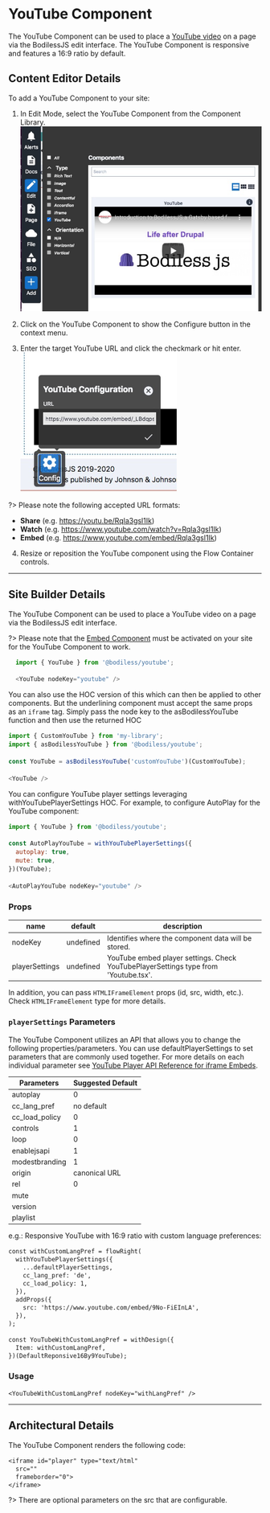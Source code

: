 # YouTube Component

The YouTube Component can be used to place a [YouTube video](https://www.youtube.com/) on a page via the
BodilessJS edit interface. The YouTube Component is responsive and features 
a 16:9 ratio by default. 

## Content Editor Details

To add a YouTube Component to your site:

1. In Edit Mode, select the YouTube Component from the Component Library.
![](./assets/YoutubeComponentLibrary.jpg)

2. Click on the YouTube Component to show the Configure button in the context menu.

3. Enter the target YouTube URL and click the checkmark or hit enter.
![](./assets/YoutubeConfig.jpg)

?> Please note the following accepted URL formats:

  * **Share** (e.g. https://youtu.be/Rqla3gsl1Ik)
  * **Watch** (e.g. https://www.youtube.com/watch?v=Rqla3gsl1Ik)
  * **Embed** (e.g. https://www.youtube.com/embed/Rqla3gsl1Ik)

4. Resize or reposition the YouTube component using the Flow Container controls.


---

## Site Builder Details

The YouTube Component can be used to place a YouTube video on a page via the 
BodilessJS edit interface.

?> Please note that the [Embed Component](../../../Components/Embed) must be activated on your site for the YouTube Component to work.


``` js
  import { YouTube } from '@bodiless/youtube';

  <YouTube nodeKey="youtube" />
  ```

You can also use the HOC version of this which can then be applied to 
other components. But the underlining component must accept the same props
as an `iframe` tag. Simply pass the node key to the asBodilessYouTube function
and then use the returned HOC

  ``` js
  import { CustomYouTube } from 'my-library';
  import { asBodilessYouTube } from '@bodiless/youtube';

  const YouTube = asBodilessYouTube('customYouTube')(CustomYouTube);

  <YouTube />
  ```

You can configure YouTube player settings leveraging withYouTubePlayerSettings 
HOC. For example, to configure AutoPlay for the YouTube component:

  ``` js
  import { YouTube } from '@bodiless/youtube';

  const AutoPlayYouTube = withYouTubePlayerSettings({
    autoplay: true,
    mute: true,
  })(YouTube);

  <AutoPlayYouTube nodeKey="youtube" />
  ```

### Props

| name           | default   | description                                                                         |
|----------------|-----------|-------------------------------------------------------------------------------------|
| nodeKey        | undefined | Identifies where the component data will be stored.                                 |
| playerSettings | undefined | YouTube embed player settings. Check YouTubePlayerSettings type from 'Youtube.tsx'. |

In addition, you can pass `HTMLIFrameElement` props (id, src, width, etc.). Check `HTMLIFrameElement` type for more details.

### `playerSettings` Parameters 

The YouTube Component utilizes an API that allows you to change the following
properties/parameters. You can use defaultPlayerSettings to set parameters that
are commonly used together. For more details on each individual parameter see [YouTube Player API Reference for iframe Embeds](https://developers.google.com/youtube/iframe_api_reference). 


| Parameters | Suggested Default | 
| -------- | -------- |
| autoplay     | 0     |
| cc_lang_pref    | no default    |
| cc_load_policy  | 0 |
| controls |  1 |
| loop |  0 |
| enablejsapi  |  1 |
| modestbranding |  1 |
| origin |  canonical URL |
| rel | 0 |
| mute | |
| version | |
| playlist | |


e.g.: Responsive YouTube with 16:9 ratio with custom language preferences:


```
const withCustomLangPref = flowRight(
  withYouTubePlayerSettings({
    ...defaultPlayerSettings,
    cc_lang_pref: 'de',
    cc_load_policy: 1,
  }),
  addProps({
    src: 'https://www.youtube.com/embed/9No-FiEInLA',
  }),
);

const YouTubeWithCustomLangPref = withDesign({
  Item: withCustomLangPref,
})(DefaultReponsive16By9YouTube);
```

### Usage

```
<YouTubeWithCustomLangPref nodeKey="withLangPref" />
```

---

## Architectural Details

The YouTube Component renders the following code:

```
<iframe id="player" type="text/html" 
  src=""
  frameborder="0">
</iframe>
```

?> There are optional parameters on the src that are configurable.
